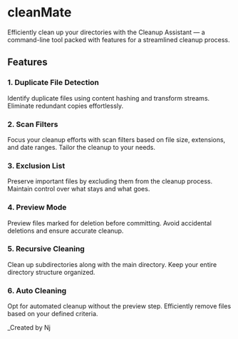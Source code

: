 # cleanMate

Efficiently clean up your directories with the Cleanup Assistant — a command-line tool packed with features for a streamlined cleanup process.

## Features

### 1. Duplicate File Detection

Identify duplicate files using content hashing and transform streams. Eliminate redundant copies effortlessly.

### 2. Scan Filters

Focus your cleanup efforts with scan filters based on file size, extensions, and date ranges. Tailor the cleanup to your needs.

### 3. Exclusion List

Preserve important files by excluding them from the cleanup process. Maintain control over what stays and what goes.

### 4. Preview Mode

Preview files marked for deletion before committing. Avoid accidental deletions and ensure accurate cleanup.

### 5. Recursive Cleaning

Clean up subdirectories along with the main directory. Keep your entire directory structure organized.

### 6. Auto Cleaning

Opt for automated cleanup without the preview step. Efficiently remove files based on your defined criteria.

\_Created by Nj
